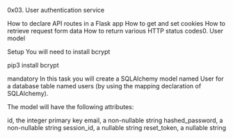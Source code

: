 0x03. User authentication service

How to declare API routes in a Flask app
How to get and set cookies
How to retrieve request form data
How to return various HTTP status codes0. User model

Setup
You will need to install bcrypt

pip3 install bcrypt


mandatory
In this task you will create a SQLAlchemy model named User for a database table named users (by using the mapping declaration of SQLAlchemy).

The model will have the following attributes:

id, the integer primary key
email, a non-nullable string
hashed_password, a non-nullable string
session_id, a nullable string
reset_token, a nullable string


